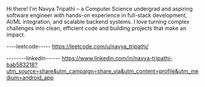 Hi there! I'm Navya Tripathi – a Computer Science undergrad and aspiring software engineer with hands-on experience in full-stack development, AI/ML integration, and scalable backend systems. I love turning complex challenges into clean, efficient code and building projects that make an impact.
 


----leetcode-----
https://leetcode.com/u/navya_tripathi/

--------linkedin------
https://www.linkedin.com/in/navya-tripathi-bab583218?utm_source=share&utm_campaign=share_via&utm_content=profile&utm_medium=android_app



<!---
navyatripathi/navyatripathi is a ✨ special ✨ repository because its `README.md` (this file) appears on your GitHub profile.
You can click the Preview link to take a look at your changes.
--->
